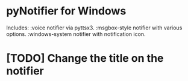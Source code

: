 # pyNotifier for Windows

Includes:
:voice notifier via pyttsx3.
:msgbox-style notifier with various options.
:windows-system notifier with notification icon.

# [TODO] Change the title on the notifier
